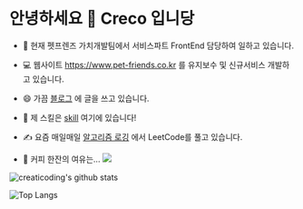 # 안녕하세요 👋 Creco 입니당

- 🔭 현재 펫프렌즈 가치개발팀에서 서비스파트 FrontEnd 담당하여 일하고 있습니다.

- 💻 웹사이트 https://www.pet-friends.co.kr 를 유지보수 및 신규서비스 개발하고 있습니다.

- 😄 가끔 [블로그](https://creco.today/blog) 에 글을 쓰고 있습니다.

- 🏅 제 스킬은 [skill](https://www.creco-home.site/skill) 여기에 있습니다!

- ✍️ 요즘 매일매일 [알고리즘 로깅](https://creco.today/leetcode) 에서 LeetCode를 풀고 있습니다.

- 🥤 커피 한잔의 여유는... [![](https://img.buymeacoffee.com/button-api/?text=Buy%20me%20a%20coffee&emoji=&slug=creaticoding&button_colour=40DCA5&font_colour=ffffff&font_family=Cookie&outline_colour=000000&coffee_colour=FFDD00)](https://www.buymeacoffee.com/creaticoding)

![creaticoding's github stats](https://github-readme-stats.vercel.app/api?username=creaticoding&count_private=true)

![Top Langs](https://github-readme-stats.vercel.app/api/top-langs/?username=creaticoding&hide=html,java,c%2B%2B&langs_count=12)
